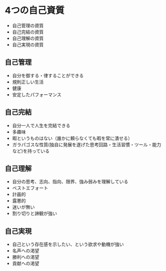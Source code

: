 # 4つの自己資質
- 自己管理の資質
- 自己完結の資質
- 自己理解の資質
- 自己実現の資質

## 自己管理
- 自分を御する・律することができる
- 規則正しい生活
- 健康
- 安定したパフォーマンス

## 自己完結
- 自分一人で人生を完結できる
- 多趣味
- 暇というものはない（誰かに頼らなくても暇を常に潰せる）
- ガラパゴスな性質(独自に発展を遂げた思考回路・生活習慣・ツール・能力など)を持っている

## 自己理解
- 自分の思考、志向、指向、限界、強み弱みを理解している
- ベストエフォート
- 計画的
- 露悪的
- 迷いが無い
- 割り切りと諦観が強い

## 自己実現
- 自己という存在感を示したい、という欲求や動機が強い
- 名声への渇望
- 勝利への渇望
- 貢献への渇望
